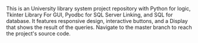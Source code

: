 This is an University library system project repository with Python for logic, Tkinter Library For GUI, Pyodbc for SQL Server Linking, and SQL for database. It features responsive design, interactive buttons, and a Display that shows the result of the queries. Navigate to the master branch to reach the project's source code.
